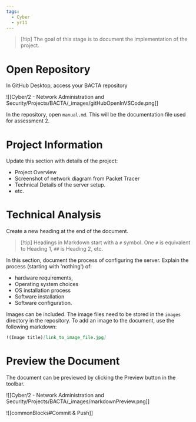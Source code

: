 ```yaml
---
tags:
  - Cyber
  - yr11
---
```

> [!tip] The goal of this stage is to document the implementation of the project.

# Open Repository

In GitHub Desktop, access your BACTA repository

![[Cyber/2 - Network Administration and Security/Projects/BACTA/_images/gitHubOpenInVSCode.png]]

In the repository, open `manual.md`. This will be the documentation file used for assessment 2.

# Project Information

Update this section with details of the project:

- Project Overview
- Screenshot of network diagram from Packet Tracer
- Technical Details of the server setup.
- etc.

# Technical Analysis

Create a new heading at the end of the document. 

> [!tip] Headings in Markdown start with a `#` symbol. One `#` is equivalent to Heading 1, `##` is Heading 2, etc.

In this section, document the process of configuring the server. Explain the process (starting with 'nothing') of:

- hardware requirements, 
- Operating system choices
- OS installation process
- Software installation
- Software configuration.

Images can be included. The image files need to be stored in the `images` directory in the repository. To add an image to the document, use the following markdown:

```markdown
!(Image title)[link_to_image_file.jpg]
```


# Preview the Document

The document can be previewed by clicking the Preview button in the toolbar.

![[Cyber/2 - Network Administration and Security/Projects/BACTA/_images/markdownPreview.png]]



![[commonBlocks#Commit & Push]]

